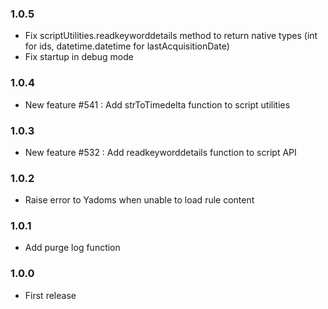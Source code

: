 ### 1.0.5
* Fix scriptUtilities.readkeyworddetails method to return native types (int for ids, datetime.datetime for lastAcquisitionDate)
* Fix startup in debug mode

### 1.0.4
* New feature #541 : Add strToTimedelta function to script utilities

### 1.0.3
* New feature #532 : Add readkeyworddetails function to script API

### 1.0.2
* Raise error to Yadoms when unable to load rule content

### 1.0.1
* Add purge log function

### 1.0.0
* First release
